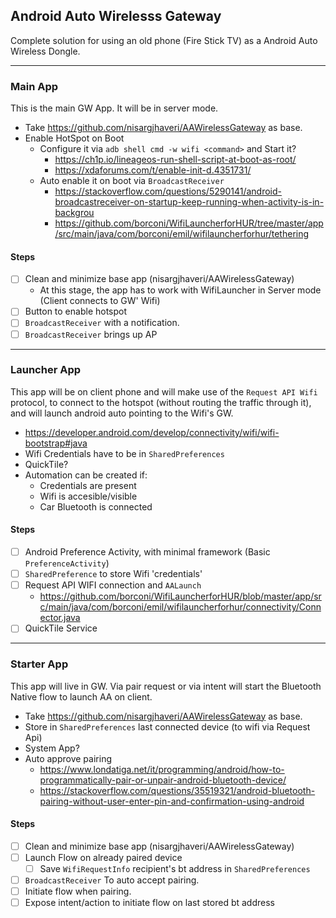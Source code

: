 ## Android Auto Wirelesss Gateway
Complete solution for using an old phone (Fire Stick TV) as a Android Auto Wireless Dongle.

---
### Main App
This is the main GW App. It will be in server mode.
- Take https://github.com/nisargjhaveri/AAWirelessGateway as base.
- Enable HotSpot on Boot
  -  Configure it via `adb shell cmd -w wifi <command>` and Start it?
     - https://ch1p.io/lineageos-run-shell-script-at-boot-as-root/
     - https://xdaforums.com/t/enable-init-d.4351731/
  -  Auto enable it on boot via `BroadcastReceiver`
     - https://stackoverflow.com/questions/5290141/android-broadcastreceiver-on-startup-keep-running-when-activity-is-in-backgrou
     - https://github.com/borconi/WifiLauncherforHUR/tree/master/app/src/main/java/com/borconi/emil/wifilauncherforhur/tethering

#### Steps
- [ ] Clean and minimize base app (nisargjhaveri/AAWirelessGateway)
  - At this stage, the app has to work with WifiLauncher in Server mode (Client connects to GW' Wifi)
- [ ] Button to enable hotspot
- [ ] `BroadcastReceiver` with a notification.
- [ ] `BroadcastReceiver` brings up AP
---
### Launcher App
This app will be on client phone and will make use of the `Request API Wifi` protocol, to connect to the hotspot (without routing the traffic through it), and will launch android auto pointing to the Wifi's GW.
- https://developer.android.com/develop/connectivity/wifi/wifi-bootstrap#java
- Wifi Credentials have to be in `SharedPreferences`
- QuickTile?
- Automation can be created if:
  - Credentials are present
  - Wifi is accesible/visible
  - Car Bluetooth is connected
   
#### Steps
- [ ] Android Preference Activity, with minimal framework (Basic `PreferenceActivity`)
- [ ] `SharedPreference` to store Wifi 'credentials'
- [ ] Request API WIFI connection and `AALaunch`
  - https://github.com/borconi/WifiLauncherforHUR/blob/master/app/src/main/java/com/borconi/emil/wifilauncherforhur/connectivity/Connector.java
- [ ] QuickTile Service
---
### Starter App
This app will live in GW. Via pair request or via intent will start the Bluetooth Native flow to launch AA on client.
- Take https://github.com/nisargjhaveri/AAWirelessGateway as base.
- Store in `SharedPreferences` last connected device (to wifi via Request Api)
- System App?
- Auto approve pairing
  - https://www.londatiga.net/it/programming/android/how-to-programmatically-pair-or-unpair-android-bluetooth-device/
  - https://stackoverflow.com/questions/35519321/android-bluetooth-pairing-without-user-enter-pin-and-confirmation-using-android

#### Steps
- [ ] Clean and minimize base app (nisargjhaveri/AAWirelessGateway)
- [ ] Launch Flow on already paired device
  - [ ] Save `WifiRequestInfo` recipient's bt address in `SharedPreferences`
- [ ] `BroadcastReceiver` To auto accept pairing.
- [ ] Initiate flow when pairing.
- [ ] Expose intent/action to initiate flow on last stored bt address
